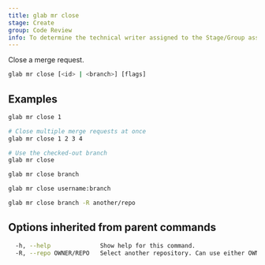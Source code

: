 ```yaml
---
title: glab mr close
stage: Create
group: Code Review
info: To determine the technical writer assigned to the Stage/Group associated with this page, see https://about.gitlab.com/handbook/product/ux/technical-writing/#assignments
---
```


<!--
This documentation is auto generated by a script.
Please do not edit this file directly. Run `make gen-docs` instead.
-->

Close a merge request.

```bash title="terminal"
glab mr close [<id> | <branch>] [flags]
```

## Examples

```bash title="terminal"
glab mr close 1

# Close multiple merge requests at once
glab mr close 1 2 3 4

# Use the checked-out branch
glab mr close

glab mr close branch

glab mr close username:branch

glab mr close branch -R another/repo
```

## Options inherited from parent commands

```bash title="terminal"
  -h, --help              Show help for this command.
  -R, --repo OWNER/REPO   Select another repository. Can use either OWNER/REPO or `GROUP/NAMESPACE/REPO` format. Also accepts full URL or Git URL.
```
